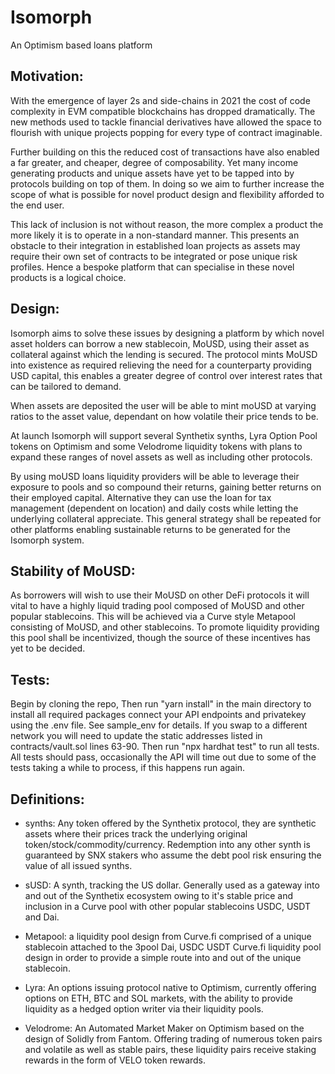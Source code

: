 # Isomorph

An Optimism based loans platform

## Motivation:

With the emergence of layer 2s and side-chains  in 2021 the cost of code complexity in EVM compatible blockchains has dropped dramatically. The new methods used to tackle financial derivatives have allowed the space to flourish with unique projects popping for every type of contract imaginable. 

Further building on this the reduced cost of transactions have also enabled a far greater, and cheaper, degree of composability. Yet many income generating products and unique assets have yet to be tapped into by protocols building on top of them. In doing so we aim to further increase the scope of what is possible for novel product design and flexibility afforded to the end user. 

This lack of inclusion is not without reason, the more complex a product the more likely it is to operate in a non-standard manner. This presents an obstacle to their integration in established loan projects as assets may require their own set of contracts to be integrated or pose unique risk profiles. 
Hence a bespoke platform that can specialise in these novel products is a logical choice.

## Design:

Isomorph aims to solve these issues by designing a platform by which novel asset holders can borrow a new stablecoin, MoUSD, using their asset as collateral against which the lending is secured. The protocol mints MoUSD into existence as required relieving the need for a counterparty providing USD capital, this enables a greater degree of control over interest rates that can be tailored to demand. 

When assets are deposited the user will be able to mint moUSD at varying ratios to the asset value, dependant on how volatile their price tends to be. 

At launch Isomorph will support several Synthetix synths, Lyra Option Pool tokens on Optimism and some Velodrome liquidity tokens with plans to expand these ranges of novel assets as well as including other protocols.

 By using moUSD loans liquidity providers will be able to leverage their exposure to pools and so compound their returns, gaining better returns on their employed capital. Alternative they can use the loan for tax management (dependent on location) and daily costs while letting the underlying collateral appreciate. This general strategy shall be repeated for other platforms enabling sustainable returns to be generated for the Isomorph system. 

## Stability of MoUSD:

As borrowers will wish to use their MoUSD on other DeFi protocols it will vital to have a highly liquid trading pool composed of MoUSD and other popular stablecoins. This will be achieved via a Curve style Metapool consisting of MoUSD, and other stablecoins. To promote liquidity providing this pool shall be incentivized, though the source of these incentives has yet to be decided.

## Tests:

Begin by cloning the repo,
Then run "yarn install" in the main directory to install all required packages
connect your API endpoints and privatekey using the .env file. See sample_env for details.
If you swap to a different network you will need to update the static addresses listed in contracts/vault.sol lines 63-90.
Then run "npx hardhat test" to run all tests. All tests should pass, occasionally the API will time out due to some of the tests taking a while to process, 
if this happens run again.

## Definitions:

- synths: Any token offered by the Synthetix protocol, they are synthetic assets where their prices track the underlying original token/stock/commodity/currency. Redemption into any other synth is guaranteed by  SNX stakers who assume the debt pool risk ensuring the value of all issued synths. 

- sUSD:  A synth, tracking the US dollar. Generally used as a gateway into and out of the Synthetix ecosystem owing to it's stable price and inclusion in a Curve pool with other popular stablecoins USDC, USDT and Dai.

- Metapool: a liquidity pool design from Curve.fi comprised of a unique stablecoin attached to the 3pool Dai, USDC USDT Curve.fi liquidity pool design in order to provide a simple route into and out of the unique stablecoin. 

- Lyra: An options issuing protocol native to Optimism, currently offering options on ETH, BTC and SOL markets, with the ability to provide liquidity as a hedged option writer via their liquidity pools.

- Velodrome: An Automated Market Maker on Optimism based on the design of Solidly from Fantom. Offering trading of numerous token pairs and volatile as well as stable pairs, these liquidity pairs receive staking rewards in the form of VELO token rewards.  


